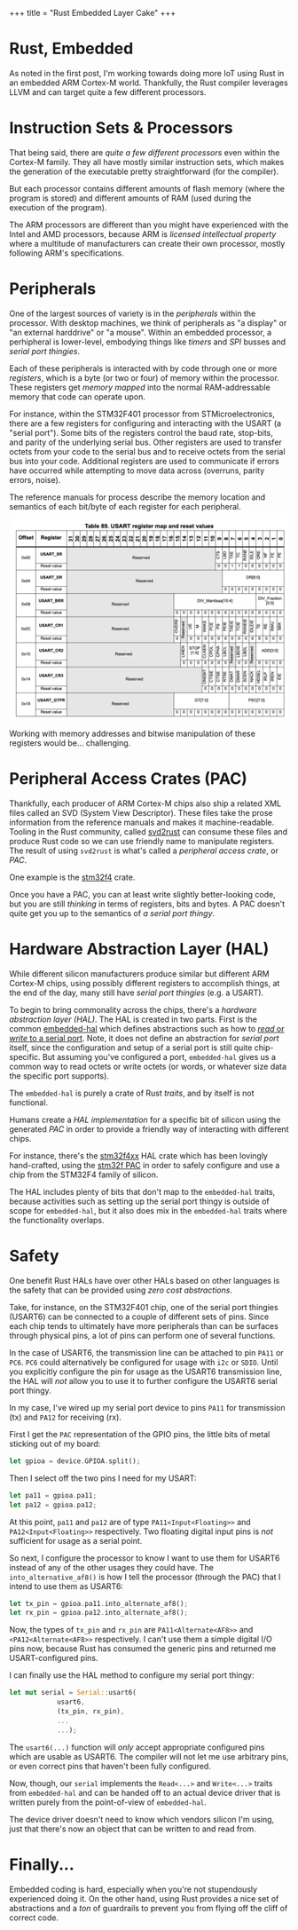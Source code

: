 +++
title = "Rust Embedded Layer Cake"
+++

# Rust, Embedded

As noted in the first post, I'm working towards doing more IoT using Rust
in an embedded ARM Cortex-M world.  Thankfully, the Rust compiler leverages
LLVM and can target quite a few different processors. 

# Instruction Sets & Processors

That being said, there are _quite a few different processors_ even within the 
Cortex-M family.  They all have mostly similar instruction sets, which makes 
the generation of the executable pretty straightforward (for the compiler).

But each processor contains different amounts of flash memory (where the 
program is stored) and different amounts of RAM (used during the execution
of the program).

The ARM processors are different than you might have experienced with the
Intel and AMD processors, because ARM is _licensed intellectual property_
where a multitude of manufacturers can create their own processor, mostly
following ARM's specifications. 

# Peripherals

One of the largest sources of variety is in the _peripherals_ within the
processor. With desktop machines, we think of peripherals as "a display"
or "an external harddrive" or "a mouse". Within an embedded processor,
a perhipheral is lower-level, embodying things like *timers* and *SPI* busses
and *serial port thingies*.

Each of these peripherals is interacted with by code through one or more
_registers_, which is a byte (or two or four) of memory within the processor.
These registers get _memory mapped_ into the normal RAM-addressable memory
that code can operate upon.

For instance, within the STM32F401 processor from STMicroelectronics,
there are a few registers for configuring and interacting with the USART
(a "serial port"). Some bits of the registers control the baud rate, stop-bits,
and parity of the underlying serial bus. Other registers are used to transfer
octets from your code to the serial bus and to receive octets from the serial bus
into your code. Additional registers are used to communicate if errors have 
occurred while attempting to move data across (overruns, parity errors, noise).

The reference manuals for process describe the memory location and semantics
of each bit/byte of each register for each peripheral. 

![USART registers](/images/usart-regs.png)

Working with memory addresses and bitwise manipulation of these registers
would be... challenging.

# Peripheral Access Crates (PAC)

Thankfully, each producer of ARM Cortex-M chips also ship a related XML files
called an SVD (System View Descriptor). These files take the prose information
from the reference manuals and makes it machine-readable. Tooling in the Rust
community, called [svd2rust](https://crates.io/crates/svd2rust) can consume
these files and produce Rust code so we can use friendly name to manipulate registers.
The result of using `svd2rust` is what's called a _peripheral access crate_, or _PAC_.

One example is the [stm32f4](https://crates.io/crates/stm32f4) crate.

Once you have a PAC, you can at least write slightly better-looking code, but
you are still _thinking_ in terms of registers, bits and bytes. A PAC doesn't quite
get you up to the semantics of _a serial port thingy_.

# Hardware Abstraction Layer (HAL)

While different silicon manufacturers produce similar but different ARM Cortex-M
chips, using possibly different registers to accomplish things, at the end of the day,
many still have _serial port thingies_ (e.g. a USART).

To begin to bring commonality across the chips, there's a _hardware abstraction layer (HAL)_.
The HAL is created in two parts. First is the common [embedded-hal](https://docs.rs/embedded-hal)
which defines abstractions such as how to [_read_ or _write_ to a serial port](https://docs.rs/embedded-hal/0.2.4/embedded_hal/serial/index.html).
Note, it does not define an abstraction for _serial port_ itself, since the configuration
and setup of a serial port is still quite chip-specific. But assuming you've configured
a port, `embedded-hal` gives us a common way to read octets or write octets (or words,
or whatever size data the specific port supports).

The `embedded-hal` is purely a crate of Rust _traits_, and by itself is not functional.

Humans create a _HAL implementation_ for a specific bit of silicon using the
generated _PAC_ in order to provide a friendly way of interacting with different chips.

For instance, there's the [stm32f4xx](https://docs.rs/embedded-hal/0.2.4/embedded_hal/serial/index.html)
HAL crate which has been lovingly hand-crafted, using the [stm32f PAC](https://crates.io/crates/stm32f4)
in order to safely configure and use a chip from the STM32F4 family of silicon.

The HAL includes plenty of bits that don't map to the `embedded-hal` traits, because
activities such as setting up the serial port thingy is outside of scope for `embedded-hal`,
but it also does mix in the `embedded-hal` traits where the functionality overlaps.

# Safety

One benefit Rust HALs have over other HALs based on other languages is the safety
that can be provided using _zero cost abstractions_.

Take, for instance, on the STM32F401 chip, one of the serial port thingies (USART6) 
can be connected to a couple of different sets of pins. Since each chip tends to ultimately
have more peripherals than can be surfaces through physical pins, a lot of pins can
perform one of several functions. 

In the case of USART6, the transmission line can be attached to pin `PA11` or `PC6`.
`PC6` could alternatively be configured for usage with `i2c` or `SDIO`. Until you
explicitly configure the pin for usage as the USART6 transmission line, the HAL
will _not_ allow you to use it to further configure the USART6 serial port thingy.

In my case, I've wired up my serial port device to pins `PA11` for transmission (tx)
and `PA12` for receiving (rx).

First I get the `PAC` representation of the GPIO pins, the little bits of metal sticking
out of my board:

```rust
let gpioa = device.GPIOA.split();
```

Then I select off the two pins I need for my USART:

```rust
let pa11 = gpioa.pa11;
let pa12 = gpioa.pa12;
```

At this point, `pa11` and `pa12` are of type `PA11<Input<Floating>>` and
`PA12<Input<Floating>>` respectively. Two floating digital input pins is
*not* sufficient for usage as a serial point.


So next, I configure the processor to know I want to use them for USART6 instead 
of any of the other usages they could have. The `into_alternative_af8()` is 
how I tell the processor (through the PAC) that I intend to use them as USART6:

```rust
let tx_pin = gpioa.pa11.into_alternate_af8();
let rx_pin = gpioa.pa12.into_alternate_af8();
```

Now, the types of `tx_pin` and `rx_pin` are `PA11<Alternate<AF8>>` and
`<PA12<Alternate<AF8>>` respectively. I can't use them a simple digital I/O
pins now, because Rust has consumed the generic pins and returned me USART-configured
pins.

I can finally use the HAL method to configure my serial port thingy:

```rust
let mut serial = Serial::usart6(
            usart6,
            (tx_pin, rx_pin),
            ... 
            ...);
```

The `usart6(...)` function will *only* accept appropriate configured pins which
are usable as USART6. The compiler will not let me use arbitrary pins, or even
correct pins that haven't been fully configured.

Now, though, our `serial` implements the `Read<...>` and `Write<...>` traits
from `embedded-hal` and can be handed off to an actual device driver that
is written purely from the point-of-view of `embedded-hal`. 

The device driver doesn't need to know which vendors silicon I'm using, just that
there's now an object that can be written to and read from.

# Finally...

Embedded coding is hard, especially when you're not stupendously experienced doing it.
On the other hand, using Rust provides a nice set of abstractions and a _ton_ of guardrails
to prevent you from flying off the cliff of correct code.

